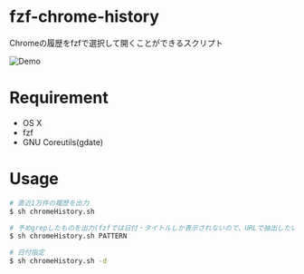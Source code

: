 # fzf-chrome-history

Chromeの履歴をfzfで選択して開くことができるスクリプト

![Demo](https://user-images.githubusercontent.com/17779386/56350061-dc7bc180-6204-11e9-84cc-11f0cf919426.gif)

# Requirement

- OS X
- fzf
- GNU Coreutils(gdate)

# Usage

```sh
# 直近1万件の履歴を出力
$ sh chromeHistory.sh

# 予めgrepしたものを出力(fzfでは日付・タイトルしか表示されないので、URLで抽出したい人用)
$ sh chromeHistory.sh PATTERN

# 日付指定
$ sh chromeHistory.sh -d
```


